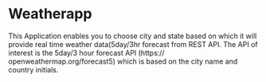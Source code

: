 # Weatherapp
This Application enables you to choose city and state based on which it will provide real time weather data(5day/3hr forecast from REST API. The API of interest is the 5day/3 hour forecast API (https:// openweathermap.org/forecast5) which is based on the city name and country initials.
